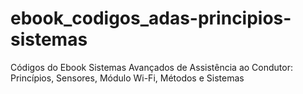 # ebook_codigos_adas-principios-sistemas
Códigos do Ebook Sistemas Avançados de Assistência ao Condutor: Princípios, Sensores, Módulo Wi-Fi, Métodos e Sistemas
